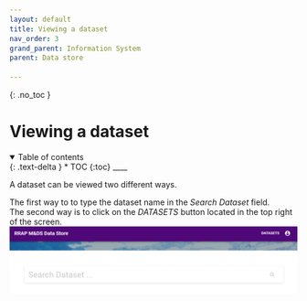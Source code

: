 ```yaml
---
layout: default
title: Viewing a dataset
nav_order: 3
grand_parent: Information System
parent: Data store

---
```

{: .no_toc }
# Viewing a dataset
<details  open markdown="block">
  <summary>
    Table of contents
  </summary>
{: .text-delta }
* TOC
{:toc}
____
</details>

A dataset can be viewed two different ways.

The first way to to type the dataset name in the *Search Dataset* field.  
The second way is to click on the *DATASETS* button located in the top right of the screen.
![View dataset digram](../../assets/images/viewDataset.PNG)
